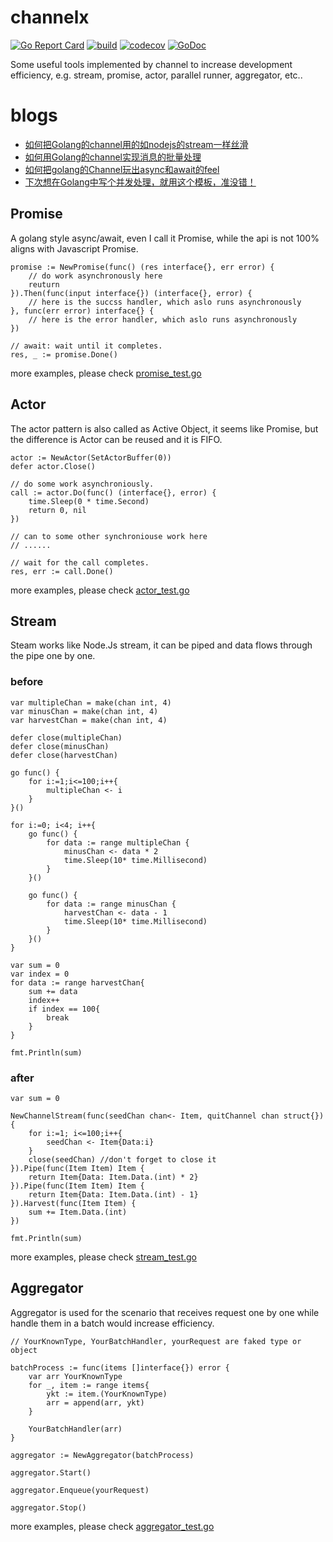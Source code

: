 # channelx
[![Go Report Card](https://goreportcard.com/badge/github.com/Ksloveyuan/channelx)](https://goreportcard.com/report/github.com/Ksloveyuan/channelx)
[![build](https://api.travis-ci.org/Ksloveyuan/channelx.svg?branch=master)](https://api.travis-ci.org/Ksloveyuan/channelx.svg?branch=master)
[![codecov](https://codecov.io/gh/Ksloveyuan/channelx/branch/master/graph/badge.svg)](https://codecov.io/gh/Ksloveyuan/channelx)
[![GoDoc](https://godoc.org/github.com/Ksloveyuan/channelx?status.svg)](https://godoc.org/github.com/Ksloveyuan/channelx)

Some useful tools implemented by channel to increase development efficiency, e.g. stream, promise, actor, parallel runner, aggregator, etc..

# blogs
- [如何把Golang的channel用的如nodejs的stream一样丝滑](https://juejin.im/post/5d7ba76ef265da03be490856)
- [如何用Golang的channel实现消息的批量处理](https://juejin.im/post/5d8c6775e51d45781332e91f)
- [如何把golang的Channel玩出async和await的feel](https://juejin.im/post/5e4175a36fb9a07ca80a9c77)
- [下次想在Golang中写个并发处理，就用这个模板，准没错！](https://juejin.cn/post/6959369791937347621/)

## Promise
A golang style async/await, even I call it Promise, while the api is not 100% aligns with Javascript Promise.

```golang
promise := NewPromise(func() (res interface{}, err error) {
    // do work asynchronously here
    reuturn
}).Then(func(input interface{}) (interface{}, error) {
    // here is the succss handler, which aslo runs asynchronously 
}, func(err error) interface{} {
    // here is the error handler, which aslo runs asynchronously 
})

// await: wait until it completes.
res, _ := promise.Done()
```
more examples, please check [promise_test.go](https://github.com/Ksloveyuan/channelx/blob/master/promise_test.go)

## Actor
The actor pattern is also called as Active Object, it seems like Promise, but the difference is Actor can be reused and it is FIFO.

```golang
actor := NewActor(SetActorBuffer(0))
defer actor.Close()

// do some work asynchroniously.
call := actor.Do(func() (interface{}, error) {
    time.Sleep(0 * time.Second)
    return 0, nil
})

// can to some other synchroniouse work here
// ......

// wait for the call completes.
res, err := call.Done()
```
more examples, please check [actor_test.go](https://github.com/Ksloveyuan/channelx/blob/master/actor_test.go)

## Stream
Steam works like Node.Js stream, it can be piped and data flows through the pipe one by one.

### before
```golang
var multipleChan = make(chan int, 4)
var minusChan = make(chan int, 4)
var harvestChan = make(chan int, 4)

defer close(multipleChan)
defer close(minusChan)
defer close(harvestChan)

go func() {
    for i:=1;i<=100;i++{
        multipleChan <- i
    }
}()

for i:=0; i<4; i++{
    go func() {
        for data := range multipleChan {
            minusChan <- data * 2
            time.Sleep(10* time.Millisecond)
        }
    }()

    go func() {
        for data := range minusChan {
            harvestChan <- data - 1
            time.Sleep(10* time.Millisecond)
        }
    }()
}

var sum = 0
var index = 0
for data := range harvestChan{
    sum += data
    index++
    if index == 100{
        break
    }
}

fmt.Println(sum)
```

### after

```golang
var sum = 0

NewChannelStream(func(seedChan chan<- Item, quitChannel chan struct{}) {
    for i:=1; i<=100;i++{
        seedChan <- Item{Data:i}
    }
    close(seedChan) //don't forget to close it
}).Pipe(func(Item Item) Item {
    return Item{Data: Item.Data.(int) * 2}
}).Pipe(func(Item Item) Item {
    return Item{Data: Item.Data.(int) - 1}
}).Harvest(func(Item Item) {
    sum += Item.Data.(int)
})

fmt.Println(sum)
```

more examples, please check [stream_test.go](https://github.com/Ksloveyuan/channelx/blob/master/stream_test.go)

## Aggregator
Aggregator is used for the scenario that receives request one by one while handle them in a batch would increase efficiency.

```golang
// YourKnownType, YourBatchHandler, yourRequest are faked type or object

batchProcess := func(items []interface{}) error {
    var arr YourKnownType 
    for _, item := range items{
        ykt := item.(YourKnownType)
        arr = append(arr, ykt)
    }
    
    YourBatchHandler(arr)
}

aggregator := NewAggregator(batchProcess)

aggregator.Start()

aggregator.Enqueue(yourRequest)

aggregator.Stop()
```
more examples, please check [aggregator_test.go](https://github.com/Ksloveyuan/channelx/blob/master/aggregator_test.go)